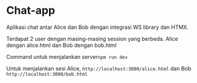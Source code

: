 # Chat-app
Aplikasi chat antar Alice dan Bob dengan integrasi WS library dan HTMX.

Terdapat 2 user dengan masing-masing session yang berbeda. Alice dengan alice.html dan Bob dengan bob.html

Command untuk menjalankan server`npm run dev`

Untuk menjalankan sesi Alice, `http://localhost:3000/alice.html` dan Bob `http://localhost:3000/bob.html`